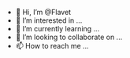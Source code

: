 - 👋 Hi, I’m @Flavet
- 👀 I’m interested in ...
- 🌱 I’m currently learning ...
- 💞️ I’m looking to collaborate on ...
- 📫 How to reach me ...

<!---
Flavet/Flavet is a ✨ special ✨ repository because its `README.md` (this file) appears on your GitHub profile.
You can click the Preview link to take a look at your changes.
--->
